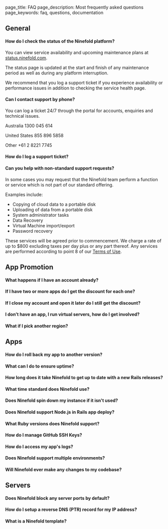page_title: FAQ
page_description: Most frequently asked questions
page_keywords: faq, questions, documentation

## General 

#### How do I check the status of the Ninefold platform?

You can view service availability and upcoming maintenance plans at [status.ninefold.com](http://status.ninefold.com).

The status page is updated at the start and finish of any maintenance period as well as during any platform interruption.

We recommend that you log a support ticket if you experience availability or performance issues in addition to checking the service health page.

#### Can I contact support by phone?

You can log a ticket 24/7 through the portal for accounts, enquiries and technical issues.
	 	 
Australia	  1300 045 614

United States 855 896 5858		

Other		  +61 2 8221 7745	 

#### How do I log a support ticket?

#### Can you help with non-standard support requests?

In some cases you may request that the Ninefold team perform a function or service which is not part of our standard offering. 

Examples include:

* Copying of cloud data to a portable disk
* Uploading of data from a portable disk
* System administrator tasks
* Data Recovery
* Virtual Machine import/export
* Password recovery

These services will be agreed prior to commencement.  We charge a rate of up to $800 excluding taxes per day plus or any part thereof. Any services are performed according to point 8 of our [Terms of Use](https://ninefold.com/terms-of-use/).

## App Promotion

#### What happens if I have an account already?

#### If I have two or more apps do I get the discount for each one?

#### If I close my account and open it later do I still get the discount?

#### I don’t have an app, I run virtual servers, how do I get involved?

#### What if I pick another region?

## Apps

#### How do I roll back my app to another version?

#### What can I do to ensure uptime?

#### How long does it take Ninefold to get up to date with a new Rails releases?

#### What time standard does Ninefold use?

#### Does Ninefold spin down my instance if it isn't used?

#### Does Ninefold support Node.js in Rails app deploy?

#### What Ruby versions does Ninefold support?

#### How do I manage GitHub SSH Keys?

#### How do I access my app's logs?

#### Does Ninefold support multiple environments?

#### Will Ninefold ever make any changes to my codebase?

## Servers

#### Does Ninefold block any server ports by default?

#### How do I setup a reverse DNS (PTR) record for my IP address?

#### What is a Ninefold template?
